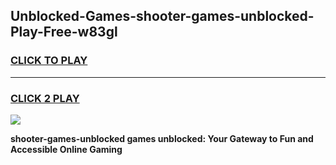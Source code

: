 
## Unblocked-Games-shooter-games-unblocked-Play-Free-w83gl
<h3>
<a href="https://premium76.site?title=shooter-games-unblocked&ref=20A">CLICK TO PLAY</a></h3>
<hr>

<h3>
<a href="https://premium76.site?title=shooter-games-unblocked&ref=20A">CLICK 2 PLAY</a>
  
</h3>

<a href="https://premium76.site?title=shooter-games-unblocked&ref=20A"><img src="https://clearcache.store/games.png"></a>


**shooter-games-unblocked games unblocked: Your Gateway to Fun and Accessible Online Gaming**
